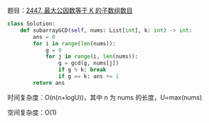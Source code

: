 题目：[2447. 最大公因数等于 K 的子数组数目](https://leetcode.cn/problems/number-of-subarrays-with-gcd-equal-to-k/)

```python
class Solution:
    def subarrayGCD(self, nums: List[int], k: int) -> int:
        ans = 0
        for i in range(len(nums)):
            g = 0
            for j in range(i, len(nums)):
                g = gcd(g, nums[j])
                if g % k: break
                if g == k: ans += 1
        return ans
```

时间复杂度：O(n(n+logU))，其中 n 为 nums 的长度，U=max(nums)

空间复杂度：O(1)
